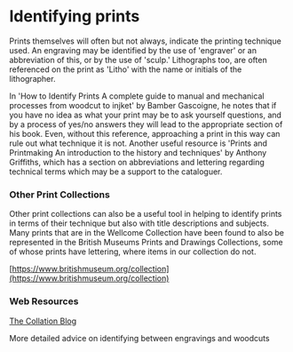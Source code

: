 # Identifying prints

Prints themselves will often but not always, indicate the printing technique used. An engraving may be identified by the use of 'engraver' or an abbreviation of this, or by the use of 'sculp.' Lithographs too, are often referenced on the print as 'Litho' with the name or initials of the lithographer. 

In 'How to Identify Prints A complete guide to manual and mechanical processes from woodcut to injket' by Bamber Gascoigne, he notes that if you have no idea as what your print may be to ask yourself questions, and by a process of yes/no answers they will lead to the appropriate section of his book. Even, without this reference, approaching a print in this way can rule out what technique it is not.  Another useful resource is 'Prints and Printmaking An introduction to the history and techniques' by Anthony Griffiths, which has a section on abbreviations and lettering regarding technical terms which may be a support to the cataloguer.

### Other Print Collections

Other print collections can also be a useful tool in helping to identify prints in terms of their technique but also with title descriptions and subjects. Many prints that are in the Wellcome Collection have been found to also be represented in the British Museums Prints and Drawings Collections, some of whose prints have lettering, where items in our collection do not.

  [https://www.britishmuseum.org/collection](https://www.britishmuseum.org/collection)

### 

### Web Resources

[The Collation Blog](https://collation.folger.edu/2012/02/woodcut-engraving-or-what/)

More detailed advice on identifying between engravings and woodcuts 




